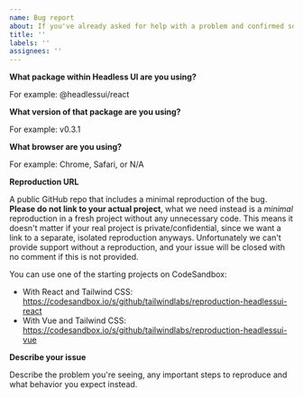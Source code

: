 ```yaml
---
name: Bug report
about: If you've already asked for help with a problem and confirmed something is broken with Headless UI itself, create a bug report.
title: ''
labels: ''
assignees: ''
---
```


<!-- Please provide all of the information requested below. We're a small team and without all of this information it's not possible for us to help and your bug report will be closed. -->

**What package within Headless UI are you using?**

For example: @headlessui/react

**What version of that package are you using?**

For example: v0.3.1

**What browser are you using?**

For example: Chrome, Safari, or N/A

**Reproduction URL**

A public GitHub repo that includes a minimal reproduction of the bug. **Please do not link to your actual project**, what we need instead is a _minimal_ reproduction in a fresh project without any unnecessary code. This means it doesn't matter if your real project is private/confidential, since we want a link to a separate, isolated reproduction anyways. Unfortunately we can't provide support without a reproduction, and your issue will be closed with no comment if this is not provided.

You can use one of the starting projects on CodeSandbox:

- With React and Tailwind CSS: https://codesandbox.io/s/github/tailwindlabs/reproduction-headlessui-react
- With Vue and Tailwind CSS: https://codesandbox.io/s/github/tailwindlabs/reproduction-headlessui-vue

**Describe your issue**

Describe the problem you're seeing, any important steps to reproduce and what behavior you expect instead.
